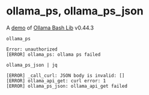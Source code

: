 # ollama_ps, ollama_ps_json

A [demo](../README.md#demos) of [Ollama Bash Lib](https://github.com/attogram/ollama-bash-lib) v0.44.3

`ollama_ps`
```
Error: unauthorized
[ERROR] ollama_ps: ollama ps failed
```

`ollama_ps_json | jq`
```
[ERROR] _call_curl: JSON body is invalid: []
[ERROR] ollama_api_get: curl error: 1
[ERROR] ollama_ps_json: ollama_api_get failed
```

